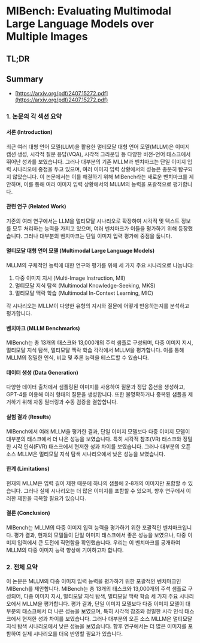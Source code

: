 # MIBench: Evaluating Multimodal Large Language Models over Multiple Images
## TL;DR
## Summary
- [https://arxiv.org/pdf/2407.15272.pdf](https://arxiv.org/pdf/2407.15272.pdf)

### 1. 논문의 각 섹션 요약

#### 서론 (Introduction)
최근 여러 대형 언어 모델(LLM)을 활용한 멀티모달 대형 언어 모델(MLLM)은 이미지 캡션 생성, 시각적 질문 응답(VQA), 시각적 그라운딩 등 다양한 비전-언어 태스크에서 뛰어난 성과를 보였습니다. 그러나 대부분의 기존 MLLM과 벤치마크는 단일 이미지 입력 시나리오에 중점을 두고 있으며, 여러 이미지 입력 상황에서의 성능은 충분히 탐구되지 않았습니다. 이 논문에서는 이를 해결하기 위해 MIBench라는 새로운 벤치마크를 제안하며, 이를 통해 여러 이미지 입력 상황에서의 MLLM의 능력을 포괄적으로 평가합니다.

#### 관련 연구 (Related Work)
기존의 여러 연구에서는 LLM을 멀티모달 시나리오로 확장하여 시각적 및 텍스트 정보를 모두 처리하는 능력을 가지고 있으며, 여러 벤치마크가 이들을 평가하기 위해 등장했습니다. 그러나 대부분의 벤치마크는 단일 이미지 입력 평가에 중점을 둡니다.

#### 멀티모달 대형 언어 모델 (Multimodal Large Language Models)
MLLM의 구체적인 능력에 대한 연구와 평가를 위해 세 가지 주요 시나리오로 나눕니다:
1. 다중 이미지 지시 (Multi-Image Instruction, MII)
2. 멀티모달 지식 탐색 (Multimodal Knowledge-Seeking, MKS)
3. 멀티모달 맥락 학습 (Multimodal In-Context Learning, MIC)

각 시나리오는 MLLM이 다양한 유형의 지시와 질문에 어떻게 반응하는지를 분석하고 평가합니다.

#### 벤치마크 (MLLM Benchmarks)
MIBench는 총 13개의 태스크와 13,000개의 주석 샘플로 구성되며, 다중 이미지 지시, 멀티모달 지식 탐색, 멀티모달 맥락 학습 각각에서 MLLM을 평가합니다. 이를 통해 MLLM의 정밀한 인식, 비교 및 추론 능력을 테스트할 수 있습니다.

#### 데이터 생성 (Data Generation)
다양한 데이터 출처에서 샘플링된 이미지를 사용하여 질문과 정답 옵션을 생성하고, GPT-4를 이용해 여러 형태의 질문을 생성합니다. 또한 불명확하거나 중복된 샘플을 제거하기 위해 자동 필터링과 수동 검증을 결합합니다.

#### 실험 결과 (Results)
MIBench에서 여러 MLLM을 평가한 결과, 단일 이미지 모델보다 다중 이미지 모델이 대부분의 태스크에서 더 나은 성능을 보였습니다. 특히 시각적 참조(VR) 태스크와 정밀한 시각 인식(FVR) 태스크에서 현저한 성과 차이를 보였습니다. 그러나 대부분의 오픈 소스 MLLM은 멀티모달 지식 탐색 시나리오에서 낮은 성능을 보였습니다.

#### 한계 (Limitations)
현재의 MLLM은 입력 길이 제한 때문에 하나의 샘플에 2-8개의 이미지만 포함할 수 있습니다. 그러나 실제 시나리오는 더 많은 이미지를 포함할 수 있으며, 향후 연구에서 이러한 제한을 극복할 필요가 있습니다.

#### 결론 (Conclusion)
MIBench는 MLLM의 다중 이미지 입력 능력을 평가하기 위한 포괄적인 벤치마크입니다. 평가 결과, 현재의 모델들이 단일 이미지 태스크에서 좋은 성능을 보였으나, 다중 이미지 입력에서 큰 도전에 직면함을 확인했습니다. 우리는 이 벤치마크를 공개하여 MLLM의 다중 이미지 능력 향상에 기여하고자 합니다.

### 2. 전체 요약
이 논문은 MLLM의 다중 이미지 입력 능력을 평가하기 위한 포괄적인 벤치마크인 MIBench를 제안합니다. MIBench는 총 13개의 태스크와 13,000개의 주석 샘플로 구성되어, 다중 이미지 지시, 멀티모달 지식 탐색, 멀티모달 맥락 학습 세 가지 주요 시나리오에서 MLLM을 평가합니다. 평가 결과, 단일 이미지 모델보다 다중 이미지 모델이 대부분의 태스크에서 더 나은 성능을 보였으며, 특히 시각적 참조와 정밀한 시각 인식 태스크에서 현저한 성과 차이를 보였습니다. 그러나 대부분의 오픈 소스 MLLM은 멀티모달 지식 탐색 시나리오에서 낮은 성능을 보였습니다. 향후 연구에서는 더 많은 이미지를 포함하여 실제 시나리오를 더욱 반영할 필요가 있습니다.